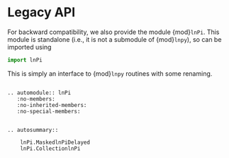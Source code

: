 # Legacy API

For backward compatibility, we also provide the module {mod}`lnPi`. This module
is standalone (i.e., it is not a submodule of {mod}`lnpy`), so can be imported
using

```python
import lnPi
```

This is simply an interface to {mod}`lnpy` routines with some renaming.

```{eval-rst}

.. automodule:: lnPi
   :no-members:
   :no-inherited-members:
   :no-special-members:


.. autosummary::

    lnPi.MaskedlnPiDelayed
    lnPi.CollectionlnPi


```
